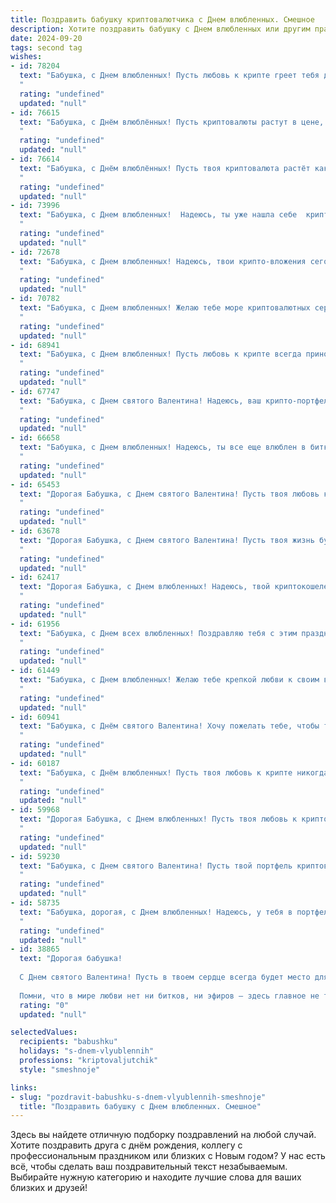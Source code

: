 ```yaml
---
title: Поздравить бабушку криптовалютчика с Днем влюбленных. Смешное
description: Хотите поздравить бабушку с Днем влюбленных или другим праздником? Наш ИИ создаст незабываемое поздравление, а вы обязательно выделитесь среди других.  
date: 2024-09-20
tags: second tag
wishes:
- id: 78204
  text: "Бабушка, с Днем влюбленных! Пусть любовь к крипте греет тебя даже сильнее, чем биткоин в 2017-м! 🎉
  "
  rating: "undefined"
  updated: "null"
- id: 76615
  text: "Бабушка, с Днём влюблённых! Пусть криптовалюты растут в цене, а любовь к тебе -  неиссякаема, как биткоины в 2017! 😜❤️
  "
  rating: "undefined"
  updated: "null"
- id: 76614
  text: "Бабушка, с Днём влюблённых! Пусть твоя криптовалюта растёт как на дрожжах, а любовь к внукам будет стабильной и бесконечной! 😄❤️
  "
  rating: "undefined"
  updated: "null"
- id: 73996
  text: "Бабушка, с Днем влюбленных!  Надеюсь, ты уже нашла себе  криптовалютного принца? 😜  Пусть любовь и биткоины  будут с тобой всегда! 💖💸
  "
  rating: "undefined"
  updated: "null"
- id: 72678
  text: "Бабушка, с Днем влюбленных! Надеюсь, твои крипто-вложения сегодня вырастут в любви и нежности, как биткоин в хорошие времена! 😉😄
  "
  rating: "undefined"
  updated: "null"
- id: 70782
  text: "Бабушка, с Днем влюбленных! Желаю тебе море криптовалютных сердечек и чтобы курс биткоина взлетел до небес, как любовь внуков к своей любимой бабушке! 😜❤️
  "
  rating: "undefined"
  updated: "null"
- id: 68941
  text: "Бабушка, с Днем влюбленных! Пусть любовь к крипте всегда приносит тебе только прибыль, а ты сама всегда будешь на коне, как самая крутая бабушка-криптовалютчик! 😜
  "
  rating: "undefined"
  updated: "null"
- id: 67747
  text: "Бабушка, с Днем святого Валентина! Надеюсь, ваш крипто-портфель сегодня взлетел выше, чем цены на цветы! 😜
  "
  rating: "undefined"
  updated: "null"
- id: 66658
  text: "Бабушка, с Днем влюбленных! Надеюсь, ты все еще влюблен в биткоин, как в первый раз! 😜
  "
  rating: "undefined"
  updated: "null"
- id: 65453
  text: "Дорогая Бабушка, с Днем святого Валентина! Пусть твоя любовь к криптовалютам будет такой же горячей и стабильной, как курс биткоина в 2017 году!
  "
  rating: "undefined"
  updated: "null"
- id: 63678
  text: "Дорогая Бабушка, с Днем святого Валентина! Пусть твоя жизнь будет такой же стабильной и прибыльной, как курс биткоина (ну, или хотя бы Ethereum). 😉
  "
  rating: "undefined"
  updated: "null"
- id: 62417
  text: "Дорогая Бабушка, с Днем влюбленных! Надеюсь, твой криптокошелек сегодня переполнен не только любовью, но и сатоши! 😜❤️
  "
  rating: "undefined"
  updated: "null"
- id: 61956
  text: "Бабушка, с Днем всех влюбленных! Поздравляю тебя с этим праздником, пусть у тебя всегда будет \"биткоин\" в сердце, а не \"теther\" в голове! 😉😄
  "
  rating: "undefined"
  updated: "null"
- id: 61449
  text: "Бабушка, с Днем влюбленных! Желаю тебе крепкой любви к своим внукам, а еще - к своему криптокошельку! Пусть он всегда будет полон майна и биткоинов, а ты -  счастлива, как в 18 лет!
  "
  rating: "undefined"
  updated: "null"
- id: 60941
  text: "Бабушка, с Днём святого Валентина! Хочу пожелать тебе, чтобы твоя криптовалютная биржа взлетела в цене, как биткоин в 2017-ом, и чтобы твоё портфолио сияло ярче бриллиантов!
  "
  rating: "undefined"
  updated: "null"
- id: 60187
  text: "Бабушка, с Днём влюбленных! Пусть твоя любовь к крипте никогда не обесценивается, а доход от майнинга всегда растёт! 😄
  "
  rating: "undefined"
  updated: "null"
- id: 59968
  text: "Дорогая Бабушка, с Днем влюбленных! Пусть твоя любовь к криптовалютам будет стабильной, как биткоин, и приносит тебе прибыль, как эфир! ❤️💰
  "
  rating: "undefined"
  updated: "null"
- id: 59230
  text: "Бабушка, с Днем святого Валентина! Пусть твой портфель криптовалют взлетит выше, чем курс биткоина в 2021-м, а любовь к внукам будет крепче, чем хэш-скорость самого мощного майнера!
  "
  rating: "undefined"
  updated: "null"
- id: 58735
  text: "Бабушка, дорогая, с Днем влюбленных! Надеюсь, у тебя в портфеле уже красуются биткоины от тайного поклонника! 😅  Пусть твоя криптовалюта взлетает и приносит тебе только радость, а любовь и здоровье будут расти в цене быстрее, чем курс эфира! 😉
  "
  rating: "undefined"
  updated: "null"
- id: 38865
  text: "Дорогая бабушка!
  
  С Днем святого Валентина! Пусть в твоем сердце всегда будет место для любви, как у криптовалюты для блокчейна! Желаю тебе, чтобы чувства взлетали до небес, как биткойн в своем росте, а каждый день приносил радость, подобно щедрым дивидендам! Пусть твоя жизнь будет яркой и насыщенной, как самый прибыльный криптопроект!
  
  Помни, что в мире любви нет ни битков, ни эфиров – здесь главное не терять коинов счастья! Обнимаю крепко, ты – моя самая ценная \"валюта\"!"
  rating: "0"
  updated: "null"

selectedValues:
  recipients: "babushku"
  holidays: "s-dnem-vlyublennih"
  professions: "kriptovaljutchik"
  style: "smeshnoje"

links:
- slug: "pozdravit-babushku-s-dnem-vlyublennih-smeshnoje"
  title: "Поздравить бабушку с Днем влюбленных. Смешное"
---
```


Здесь вы найдете отличную подборку поздравлений на любой случай. 
Хотите поздравить друга с днём рождения, коллегу с профессиональным праздником или близких с Новым годом? У нас есть всё, чтобы сделать ваш поздравительный текст незабываемым. Выбирайте нужную категорию и находите лучшие слова для ваших близких и друзей!
